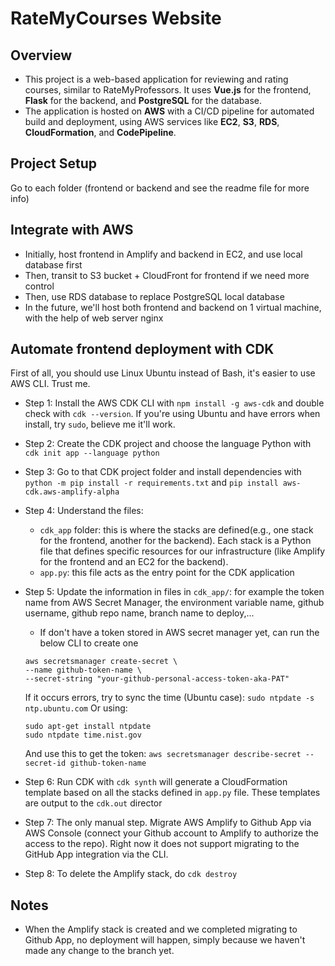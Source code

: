 
# RateMyCourses Website

## Overview

- This project is a web-based application for reviewing and rating courses, similar to RateMyProfessors. It uses **Vue.js** for the frontend, **Flask** for the backend, and **PostgreSQL** for the database. 
- The application is hosted on **AWS** with a CI/CD pipeline for automated build and deployment, using AWS services like **EC2**, **S3**, **RDS**, **CloudFormation**, and **CodePipeline**.

## Project Setup
Go to each folder (frontend or backend and see the readme file for more info)

## Integrate with AWS
- Initially, host frontend in Amplify and backend in EC2, and use local database first
- Then, transit to S3 bucket + CloudFront for frontend if we need more control
- Then, use RDS database to replace PostgreSQL local database
- In the future, we'll host both frontend and backend on 1 virtual machine, with the help of web server nginx

## Automate frontend deployment with CDK
First of all, you should use Linux Ubuntu instead of Bash, it's easier to use AWS CLI. Trust me.

- Step 1: Install the AWS CDK CLI with ```npm install -g aws-cdk``` and double check with ```cdk --version```. If you're using Ubuntu and have errors when install, try ```sudo```, believe me it'll work.

- Step 2: Create the CDK project and choose the language Python with ```cdk init app --language python```

- Step 3: Go to that CDK project folder and install dependencies with ```python -m pip install -r requirements.txt``` and ```pip install aws-cdk.aws-amplify-alpha```

- Step 4: Understand the files:
    - ```cdk_app``` folder: this is where the stacks are defined(e.g., one stack for the frontend, another for the backend). Each stack is a Python file that defines specific resources for our infrastructure (like Amplify for the frontend and an EC2 for the backend).
    - ```app.py```: this file acts as the entry point for the CDK application

- Step 5: Update the information in files in ```cdk_app/```: for example the token name from AWS Secret Manager, the environment variable name, github username, github repo name, branch name to deploy,...
    - If don't have a token stored in AWS secret manager yet, can run the below CLI to create one
    ```
    aws secretsmanager create-secret \
    --name github-token-name \
    --secret-string "your-github-personal-access-token-aka-PAT"
    ```
    If it occurs errors, try to sync the time (Ubuntu case): ```sudo ntpdate -s ntp.ubuntu.com```
    Or using:
    ```
    sudo apt-get install ntpdate
    sudo ntpdate time.nist.gov
    ```

    And use this to get the token: ```aws secretsmanager describe-secret --secret-id github-token-name```

- Step 6: Run CDK with ```cdk synth``` will generate a CloudFormation template based on all the stacks defined in ```app.py``` file. These templates are output to the ```cdk.out``` director

- Step 7: The only manual step. Migrate AWS Amplify to Github App via AWS Console (connect your Github account to Amplify to authorize the access to the repo). Right now it does not support migrating to the GitHub App integration via the CLI.

- Step 8: To delete the Amplify stack, do ```cdk destroy```

## Notes
- When the Amplify stack is created and we completed migrating to Github App, no deployment will happen, simply because we haven't made any change to the branch yet.